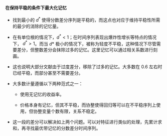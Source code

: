 #### 在保持平稳的条件下最大化记忆

- 找到最小的 $d^*$ 使得分数差分序列是平稳的，而这点也对应于维持平稳性所需的最少的消除的记忆量。

- 在有单位根的情况下，$d^*<1$；在时间序列表现出爆炸性增长等特点的情况下， $d^*>1$。而当 $d*$ 极小的情况下，被称为轻度不平稳，这种情况下尽管需要差分，但整数差分会抹除过多的记忆。这里记忆可以通过相关系数进行刻画。

- 这也说明大部分文献由于过度差分，移除了过多的记忆。大多数在 $0.6$ 左右时已经平稳，而部分甚至不需要差分。

- 大多数计量遵循以下两种范式之一：

    - 使用无记忆的收益率。

    - 价格本身有记忆，但其不平稳，而协整使得回归等可以在不平稳序列上使用，但协整变量个数有限，关系不稳定。

- 这一段的差分可以解决如上两个问题。可以对特征进行类似的处理，先累计求和，再寻找最优带记忆的分数差分时间序列。